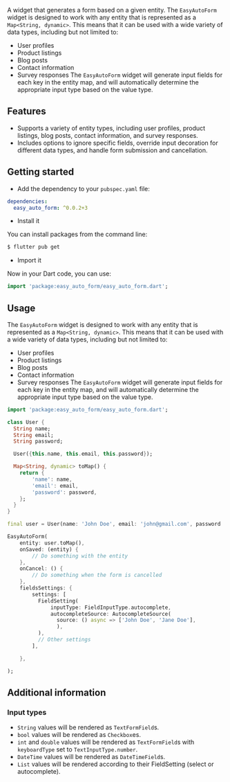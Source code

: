 <!--
This README describes the package. If you publish this package to pub.dev,
this README's contents appear on the landing page for your package.

For information about how to write a good package README, see the guide for
[writing package pages](https://dart.dev/guides/libraries/writing-package-pages).

For general information about developing packages, see the Dart guide for
[creating packages](https://dart.dev/guides/libraries/create-library-packages)
and the Flutter guide for
[developing packages and plugins](https://flutter.dev/developing-packages).
-->

A widget that generates a form based on a given entity.
The `EasyAutoForm` widget is designed to work with any entity that is represented as a `Map<String, dynamic>`.
This means that it can be used with a wide variety of data types, including but not limited to:

- User profiles
- Product listings
- Blog posts
- Contact information
- Survey responses
  The `EasyAutoForm` widget will generate input fields for each key in the entity map, and will automatically determine the appropriate input type based on the value type.

## Features

- Supports a variety of entity types, including user profiles, product listings, blog posts, contact information, and survey responses.
- Includes options to ignore specific fields, override input decoration for different data types, and handle form submission and cancellation.

## Getting started

- Add the dependency to your `pubspec.yaml` file:

```yaml
dependencies:
  easy_auto_form: ^0.0.2+3
```

- Install it

You can install packages from the command line:

```bash
$ flutter pub get
```

- Import it

Now in your Dart code, you can use:

```dart
import 'package:easy_auto_form/easy_auto_form.dart';
```

## Usage

The `EasyAutoForm` widget is designed to work with any entity that is represented as a `Map<String, dynamic>`.
This means that it can be used with a wide variety of data types, including but not limited to:

- User profiles
- Product listings
- Blog posts
- Contact information
- Survey responses
  The `EasyAutoForm` widget will generate input fields for each key in the entity map, and will automatically determine the appropriate input type based on the value type.

```dart
import 'package:easy_auto_form/easy_auto_form.dart';

class User {
  String name;
  String email;
  String password;

  User({this.name, this.email, this.password});

  Map<String, dynamic> toMap() {
    return {
        'name': name,
        'email': email,
        'password': password,
    };
  }
}

final user = User(name: 'John Doe', email: 'john@gmail.com', password '123456');

EasyAutoForm(
    entity: user.toMap(),
    onSaved: (entity) {
        // Do something with the entity
    },
    onCancel: () {
        // Do something when the form is cancelled
    },
    fieldsSettings: {
        settings: [
          FieldSetting(
              inputType: FieldInputType.autocomplete,
              autocompleteSource: AutocompleteSource(
                source: () async => ['John Doe', 'Jane Doe'],
                ),
          ),
          // Other settings
        ],

    },

);
```

## Additional information

### Input types

- `String` values will be rendered as `TextFormField`s.
- `bool` values will be rendered as `Checkbox`es.
- `int` and `double` values will be rendered as `TextFormField`s with `keyboardType` set to `TextInputType.number`.
- `DateTime` values will be rendered as `DateTimeField`s.
- `List` values will be rendered according to their FieldSetting (select or autocomplete).

